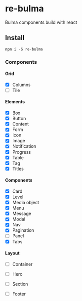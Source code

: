 # re-bulma

Bulma components build with react

## Install

``` js
npm i -S re-bulma
```

### Components

#### Grid

- [x] Columns
- [ ] Tile

#### Elements

- [x] Box
- [x] Button
- [x] Content
- [x] Form
- [x] Icon
- [x] Image
- [x] Notification
- [x] Progress 
- [x] Table
- [x] Tag
- [x] Titles

#### Components

- [x] Card
- [x] Level
- [x] Media object
- [x] Menu
- [x] Message
- [x] Modal
- [x] Nav
- [x] Pagination
- [ ] Panel
- [x] Tabs

#### Layout

- [ ] Container
- [ ] Hero
- [ ] Section
- [ ] Footer




